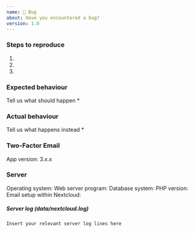 ```yaml
---
name: 🐛 Bug
about: Have you encountered a bug?
version: 1.0
---
```


### Steps to reproduce
1.
2.
3.

### Expected behaviour
Tell us what should happen
* 

### Actual behaviour
Tell us what happens instead
* 

### Two-Factor Email
App version: 3.x.x

### Server
Operating system: 
Web server program: 
Database system: 
PHP version: 
Email setup within Nextcloud: 

##### Server log (data/nextcloud.log)
```
Insert your relevant server log lines here
```
